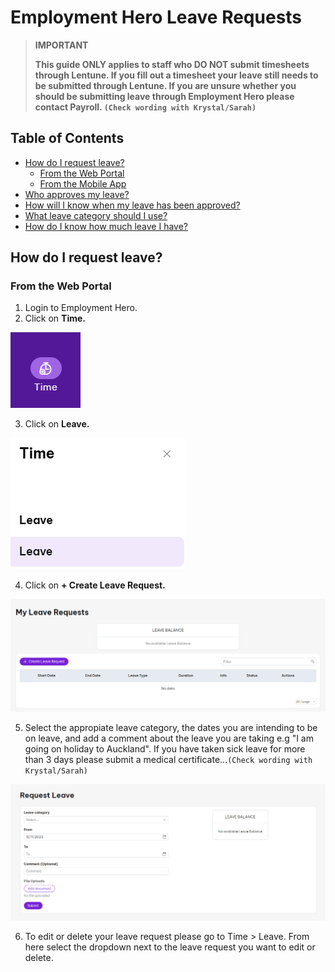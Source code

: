 # Employment Hero Leave Requests

>**IMPORTANT**
>
>**This guide ONLY applies to staff who DO NOT submit timesheets through Lentune. If you fill out a timesheet your leave still needs to be submitted through Lentune. If you are unsure whether you should be submitting leave through Employment Hero please contact Payroll. `(Check wording with Krystal/Sarah)`**

## Table of Contents 
- [How do I request leave?](#item-one)
  - [From the Web Portal](#item-one-one)
  - [From the Mobile App](#item-one-two)
- [Who approves my leave?](#item-two)
- [How will I know when my leave has been approved?](#item-two)
- [What leave category should I use?](#item-three)
- [How do I know how much leave I have?](#item-three)

 <!-- headings -->
 <a id="item-one"></a>
 ## How do I request leave?

 <a id="item-one-one"></a>
### From the Web Portal

1. Login to Employment Hero.
2. Click on **Time.**
   
![Time menu icon](https://github.com/cookbrothersconstruction/documentation/blob/main/images/Time%20Icon.png)

3. Click on **Leave.**

![Leave menu](https://github.com/cookbrothersconstruction/documentation/blob/main/images/Leave%20Menu.png)

4. Click on **+ Create Leave Request.**

![+ Create Leave Request](https://github.com/cookbrothersconstruction/documentation/blob/main/images/My%20leave%20requests%20screen.png)  

5. Select the appropiate leave category, the dates you are intending to be on leave, and add a comment about the leave you are taking e.g "I am going on holiday to Auckland". If you have taken sick leave for more than 3 days please submit a medical certificate...`(Check wording with Krystal/Sarah)`

![Request Leave Screen](https://github.com/cookbrothersconstruction/documentation/blob/main/images/request%20leave.png) 

6. To edit or delete your leave request please go to Time > Leave. From here select the dropdown next to the leave request you want to edit or delete.








